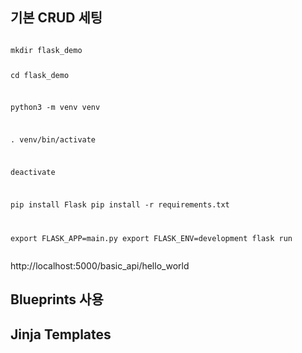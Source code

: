 <h2>
기본 CRUD 세팅
</h2>
<pre><code>
mkdir flask_demo

cd flask_demo

python3 -m venv venv

. venv/bin/activate

deactivate

pip install Flask
pip install -r requirements.txt


export FLASK_APP=main.py
export FLASK_ENV=development
flask run
</code></pre>

http://localhost:5000/basic_api/hello_world


<h2>
Blueprints 사용
</h2>

<h2>
Jinja Templates
</h2>
